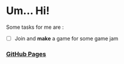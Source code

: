 # Um... Hi!

Some tasks for me are :
- [ ] Join and __make__ a game for some game jam

### [GitHub Pages](https://redsharpobject.github.io)
